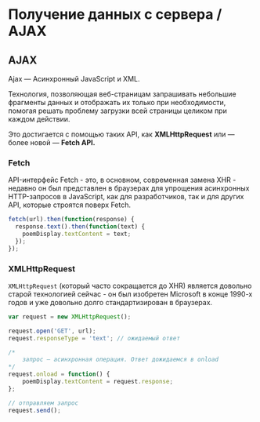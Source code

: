 # Получение данных с сервера / AJAX

## AJAX

Ajax — Асинхронный JavaScript и XML.

Технология, позволяющая веб-страницам запрашивать небольшие фрагменты данных и отображать их только при необходимости, помогая решать проблему загрузки всей страницы целиком при каждом действии.

Это достигается с помощью таких API, как **XMLHttpRequest** или — более новой — **Fetch API.**

### Fetch

API-интерфейс Fetch - это, в основном, современная замена XHR - недавно он был представлен в браузерах для упрощения асинхронных HTTP-запросов в JavaScript, как для разработчиков, так и для других API, которые строятся поверх Fetch.

```javascript
fetch(url).then(function(response) {
  response.text().then(function(text) {
    poemDisplay.textContent = text;
  });
});
```

### XMLHttpRequest

`XMLHttpRequest` (который часто сокращается до XHR) является довольно старой технологией сейчас - он был изобретен Microsoft в конце 1990-х годов и уже довольно долго стандартизирован в браузерах.

```javascript
var request = new XMLHttpRequest();

request.open('GET', url);
request.responseType = 'text'; // ожидаемый ответ

/* 
    запрос — асинхронная операция. Ответ дожидаемся в onload
*/
request.onload = function() {
    poemDisplay.textContent = request.response;
};

// отправляем запрос
request.send();
```
